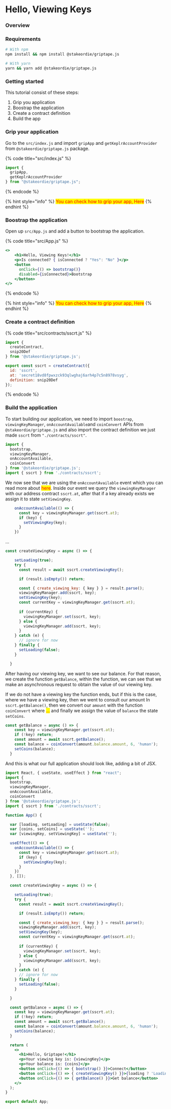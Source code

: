# Hello, Viewing Keys

### Overview

### Requirements

```bash
# With npm
npm install && npm install @stakeordie/griptape.js

# With yarn
yarn && yarn add @stakeordie/griptape.js
```

### Getting started

This tutorial consist of these steps:

1. Grip you application
2. Boostrap the application
3. Create a contract definition
4. Build the app

### Grip your application

Go to the `src/index.js` and import `gripApp` and `getKeplrAccountProvider` from `@stakeordie/griptape.js` package.

{% code title="src/index.js" %}
```jsx
import {
  gripApp,
  getKeplrAccountProvider
} from "@stakeordie/griptape.js";
```
{% endcode %}

{% hint style="info" %}
<mark style="color:red;">You can check how to grip your app, Here</mark>
{% endhint %}

### Boostrap the application

Open up `src/App.js` and add a button to bootstrap the application.

{% code title="src/App.js" %}
```jsx
<>
    <h1>Hello, Viewing Keys!</h1>
    <p>Is connected? { isConnected ? "Yes": "No" }</p>
    <button
      onClick={() => bootstrap()}
      disabled={isConnected}>Bootstrap
    </button>
</>
```
{% endcode %}

{% hint style="info" %}
<mark style="color:red;">You can check how to grip your app, Here</mark>
{% endhint %}

### Create a contract definition

{% code title="src/contracts/sscrt.js" %}
```jsx
import {
  createContract,
  snip20Def
} from '@stakeordie/griptape.js';

export const sscrt = createContract({
  id: 'sscrt',
  at: 'secret18vd8fpwxzck93qlwghaj6arh4p7c5n8978vsyg',
  definition: snip20Def
});
```
{% endcode %}

### Build the application

To start building our application, we need to import `boostrap`, `viewingKeyManager`, `onAccountAvailable`and `coinConvert` APIs from `@stakeordie/griptape.js` and also import the contract definition we just made `sscrt` from `"./contracts/sscrt"`.

```jsx
import {
  bootstrap,
  viewingKeyManager,
  onAccountAvailable,
  coinConvert
} from '@stakeordie/griptape.js';
import { sscrt } from './contracts/sscrt';
```

We now see that we are using the `onAccountAvailable` event which you can read more about <mark style="color:red;">here</mark>. Inside our event we query the `viewingKeyManager` with our address contract `sscrt.at`, after that if a key already exists we assign it to state `setViewingKey`.

```jsx
    onAccountAvailable(() => {
      const key = viewingKeyManager.get(sscrt.at);
      if (key) {
        setViewingKey(key);
      }
    })
```

...

```jsx
const createViewingKey = async () => {

    setLoading(true);
    try {
      const result = await sscrt.createViewingKey();

      if (result.isEmpty()) return;

      const { create_viewing_key: { key } } = result.parse();
      viewingKeyManager.add(sscrt, key);
      setViewingKey(key);
      const currentKey = viewingKeyManager.get(sscrt.at);
     
      if (currentKey) {
        viewingKeyManager.set(sscrt, key);
      } else {
        viewingKeyManager.add(sscrt, key);
      }
    } catch (e) {
      // ignore for now
    } finally {
      setLoading(false);
    }

  }
```

After having our viewing key, we want to see our balance. For that reason, we create the function `getBalance`, within the function, we can see that we make an asynchronous request to obtain the value of our viewing key.

If we do not have a viewing key the function ends, but if this is the case, where we have a viewing key, then we went to consult our amount In `sscrt.getBalance()`, then we convert our `amount` with the function `coinConvert` where <mark style="color:red;">...</mark> and finally we assign the value of `balance` the state `setCoins`.

```jsx
const getBalance = async () => {
    const key = viewingKeyManager.get(sscrt.at);
    if (!key) return;
    const amount = await sscrt.getBalance();
    const balance = coinConvert(amount.balance.amount, 6, 'human');
    setCoins(balance);
  }
```

And this is what our full application should look like, adding a bit of JSX.

```jsx
import React, { useState, useEffect } from "react";
import {
  bootstrap,
  viewingKeyManager,
  onAccountAvailable,
  coinConvert
} from '@stakeordie/griptape.js';
import { sscrt } from './contracts/sscrt';

function App() {

  var [loading, setLoading] = useState(false);
  var [coins, setCoins] = useState('');
  var [viewingKey, setViewingKey] = useState('');

  useEffect(() => {
    onAccountAvailable(() => {
      const key = viewingKeyManager.get(sscrt.at);
      if (key) {
        setViewingKey(key);
      }
    })
  }, []);

  const createViewingKey = async () => {

    setLoading(true);
    try {
      const result = await sscrt.createViewingKey();

      if (result.isEmpty()) return;

      const { create_viewing_key: { key } } = result.parse();
      viewingKeyManager.add(sscrt, key);
      setViewingKey(key);
      const currentKey = viewingKeyManager.get(sscrt.at);
     
      if (currentKey) {
        viewingKeyManager.set(sscrt, key);
      } else {
        viewingKeyManager.add(sscrt, key);
      }
    } catch (e) {
      // ignore for now
    } finally {
      setLoading(false);
    }

  }

  const getBalance = async () => {
    const key = viewingKeyManager.get(sscrt.at);
    if (!key) return;
    const amount = await sscrt.getBalance();
    const balance = coinConvert(amount.balance.amount, 6, 'human');
    setCoins(balance);
  }

  return (
    <>
      <h1>Hello, Griptape!</h1>
      <p>Your viewing key is: {viewingKey}</p>
      <p>Your balance is: {coins}</p>
      <button onClick={() => { bootstrap() }}>Connect</button>
      <button onClick={() => { createViewingKey() }}>{loading ? 'Loading...' : 'Create Viewing Key'}</button>
      <button onClick={() => { getBalance() }}>Get balance</button>
    </>
  );
}

export default App;
```
